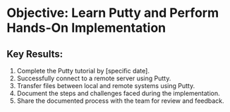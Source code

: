 # Objective: Learn Putty and Perform Hands-On Implementation

## Key Results:
1. Complete the Putty tutorial by [specific date].
2. Successfully connect to a remote server using Putty.
3. Transfer files between local and remote systems using Putty.
4. Document the steps and challenges faced during the implementation.
5. Share the documented process with the team for review and feedback.
